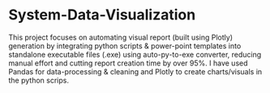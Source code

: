 # System-Data-Visualization

This project focuses on automating visual report (built using Plotly) generation by integrating python scripts & power-point templates into standalone executable files (.exe) using auto-py-to-exe converter, reducing manual effort and cutting report creation time by over 95%. I have used Pandas for data-processing & cleaning and Plotly to create charts/visuals in the python scrips.
